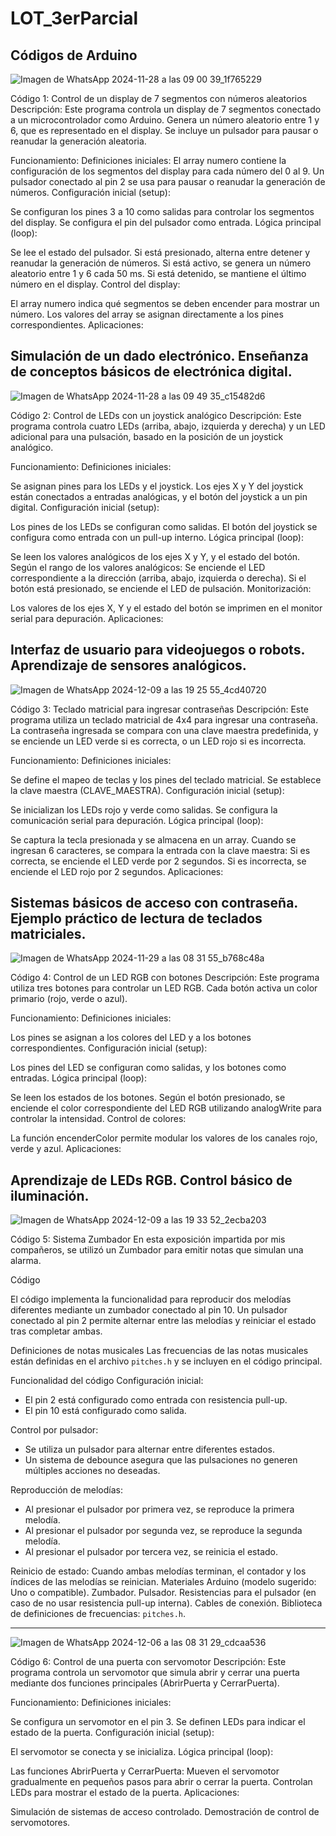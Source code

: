 # LOT_3erParcial
Códigos de Arduino 
----------------------------------------------------------------------
![Imagen de WhatsApp 2024-11-28 a las 09 00 39_1f765229](https://github.com/user-attachments/assets/a42c5bd7-a02c-47fa-8274-690d771511c3)

Código 1: Control de un display de 7 segmentos con números aleatorios
Descripción: Este programa controla un display de 7 segmentos conectado a un microcontrolador como Arduino. Genera un número aleatorio entre 1 y 6, que es representado en el display. Se incluye un pulsador para pausar o reanudar la generación aleatoria.

Funcionamiento:
Definiciones iniciales:
El array numero contiene la configuración de los segmentos del display para cada número del 0 al 9.
Un pulsador conectado al pin 2 se usa para pausar o reanudar la generación de números.
Configuración inicial (setup):

Se configuran los pines 3 a 10 como salidas para controlar los segmentos del display.
Se configura el pin del pulsador como entrada.
Lógica principal (loop):

Se lee el estado del pulsador. Si está presionado, alterna entre detener y reanudar la generación de números.
Si está activo, se genera un número aleatorio entre 1 y 6 cada 50 ms.
Si está detenido, se mantiene el último número en el display.
Control del display:

El array numero indica qué segmentos se deben encender para mostrar un número.
Los valores del array se asignan directamente a los pines correspondientes.
Aplicaciones:

Simulación de un dado electrónico.
Enseñanza de conceptos básicos de electrónica digital.
-----------------------------------------------------------------------------
![Imagen de WhatsApp 2024-11-28 a las 09 49 35_c15482d6](https://github.com/user-attachments/assets/e665b7f8-8a26-42ed-81a9-5d9a4d705d0d)

Código 2: Control de LEDs con un joystick analógico
Descripción: Este programa controla cuatro LEDs (arriba, abajo, izquierda y derecha) y un LED adicional para una pulsación, basado en la posición de un joystick analógico.

Funcionamiento:
Definiciones iniciales:

Se asignan pines para los LEDs y el joystick.
Los ejes X y Y del joystick están conectados a entradas analógicas, y el botón del joystick a un pin digital.
Configuración inicial (setup):

Los pines de los LEDs se configuran como salidas.
El botón del joystick se configura como entrada con un pull-up interno.
Lógica principal (loop):

Se leen los valores analógicos de los ejes X y Y, y el estado del botón.
Según el rango de los valores analógicos:
Se enciende el LED correspondiente a la dirección (arriba, abajo, izquierda o derecha).
Si el botón está presionado, se enciende el LED de pulsación.
Monitorización:

Los valores de los ejes X, Y y el estado del botón se imprimen en el monitor serial para depuración.
Aplicaciones:

Interfaz de usuario para videojuegos o robots.
Aprendizaje de sensores analógicos.
---------------------------------------------------------------------------------
![Imagen de WhatsApp 2024-12-09 a las 19 25 55_4cd40720](https://github.com/user-attachments/assets/8c7a7f7d-6b8f-4920-a7d5-7e4695d7653f)

Código 3: Teclado matricial para ingresar contraseñas
Descripción: Este programa utiliza un teclado matricial de 4x4 para ingresar una contraseña. La contraseña ingresada se compara con una clave maestra predefinida, y se enciende un LED verde si es correcta, o un LED rojo si es incorrecta.

Funcionamiento:
Definiciones iniciales:

Se define el mapeo de teclas y los pines del teclado matricial.
Se establece la clave maestra (CLAVE_MAESTRA).
Configuración inicial (setup):

Se inicializan los LEDs rojo y verde como salidas.
Se configura la comunicación serial para depuración.
Lógica principal (loop):

Se captura la tecla presionada y se almacena en un array.
Cuando se ingresan 6 caracteres, se compara la entrada con la clave maestra:
Si es correcta, se enciende el LED verde por 2 segundos.
Si es incorrecta, se enciende el LED rojo por 2 segundos.
Aplicaciones:

Sistemas básicos de acceso con contraseña.
Ejemplo práctico de lectura de teclados matriciales.
---------------------------------------------------------------------------------
![Imagen de WhatsApp 2024-11-29 a las 08 31 55_b768c48a](https://github.com/user-attachments/assets/5779942a-d43f-42c6-aec4-af10b86225f4)

Código 4: Control de un LED RGB con botones
Descripción: Este programa utiliza tres botones para controlar un LED RGB. Cada botón activa un color primario (rojo, verde o azul).

Funcionamiento:
Definiciones iniciales:

Los pines se asignan a los colores del LED y a los botones correspondientes.
Configuración inicial (setup):

Los pines del LED se configuran como salidas, y los botones como entradas.
Lógica principal (loop):

Se leen los estados de los botones.
Según el botón presionado, se enciende el color correspondiente del LED RGB utilizando analogWrite para controlar la intensidad.
Control de colores:

La función encenderColor permite modular los valores de los canales rojo, verde y azul.
Aplicaciones:

Aprendizaje de LEDs RGB.
Control básico de iluminación.
-----------------------------------------------------------------------------------
![Imagen de WhatsApp 2024-12-09 a las 19 33 52_2ecba203](https://github.com/user-attachments/assets/20dcc3fd-eb36-4400-a13e-859dbec1c971)

Código 5: Sistema Zumbador
En esta exposición impartida por mis compañeros, se utilizó un Zumbador para emitir notas que simulan una alarma.

Código

El código implementa la funcionalidad para reproducir dos melodías diferentes mediante un zumbador conectado al pin 10. Un pulsador conectado al pin 2 permite alternar entre las melodías y reiniciar el estado tras completar ambas.

 Definiciones de notas musicales
Las frecuencias de las notas musicales están definidas en el archivo `pitches.h` y se incluyen en el código principal.

 Funcionalidad del código
Configuración inicial: 
   - El pin 2 está configurado como entrada con resistencia pull-up.
   - El pin 10 está configurado como salida.

   Control por pulsador:
   - Se utiliza un pulsador para alternar entre diferentes estados.
   - Un sistema de debounce asegura que las pulsaciones no generen múltiples acciones no deseadas.

   Reproducción de melodías:
   - Al presionar el pulsador por primera vez, se reproduce la primera melodía.
   - Al presionar el pulsador por segunda vez, se reproduce la segunda melodía.
   - Al presionar el pulsador por tercera vez, se reinicia el estado.

   Reinicio de estado:
Cuando ambas melodías terminan, el contador y los índices de las melodías se reinician.
Materiales
Arduino (modelo sugerido: Uno o compatible).
Zumbador.
Pulsador.
Resistencias para el pulsador (en caso de no usar resistencia pull-up interna).
Cables de conexión.
Biblioteca de definiciones de frecuencias: `pitches.h`.

------------------------------------------------------------------------------
![Imagen de WhatsApp 2024-12-06 a las 08 31 29_cdcaa536](https://github.com/user-attachments/assets/33c33527-241d-4342-9627-a74c04a976ca)

Código 6: Control de una puerta con servomotor
Descripción: Este programa controla un servomotor que simula abrir y cerrar una puerta mediante dos funciones principales (AbrirPuerta y CerrarPuerta).

Funcionamiento:
Definiciones iniciales:

Se configura un servomotor en el pin 3.
Se definen LEDs para indicar el estado de la puerta.
Configuración inicial (setup):

El servomotor se conecta y se inicializa.
Lógica principal (loop):

Las funciones AbrirPuerta y CerrarPuerta:
Mueven el servomotor gradualmente en pequeños pasos para abrir o cerrar la puerta.
Controlan LEDs para mostrar el estado de la puerta.
Aplicaciones:

Simulación de sistemas de acceso controlado.
Demostración de control de servomotores.


